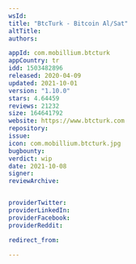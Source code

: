```yaml
---
wsId: 
title: "BtcTurk - Bitcoin Al/Sat"
altTitle: 
authors:

appId: com.mobillium.btcturk
appCountry: tr
idd: 1503482896
released: 2020-04-09
updated: 2021-10-01
version: "1.10.0"
stars: 4.64459
reviews: 21232
size: 164641792
website: https://www.btcturk.com
repository: 
issue: 
icon: com.mobillium.btcturk.jpg
bugbounty: 
verdict: wip
date: 2021-10-08
signer: 
reviewArchive:


providerTwitter: 
providerLinkedIn: 
providerFacebook: 
providerReddit: 

redirect_from:

---
```


